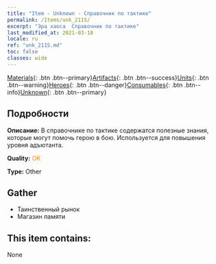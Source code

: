 ```yaml
---
title: "Item - Unknown - Справочник по тактике"
permalink: /Items/unk_2115/
excerpt: "Эра хаоса  Справочник по тактике"
last_modified_at: 2021-03-18
locale: ru
ref: "unk_2115.md"
toc: false
classes: wide
---
```

 [Materials](/ru/Items/){: .btn .btn--primary}[Artifacts](/ru/Items/Artifacts/){: .btn .btn--success}[Units](/ru/Items/Units/){: .btn .btn--warning}[Heroes](/ru/Items/Heroes/){: .btn .btn--danger}[Consumables](/ru/Items/Consumables/){: .btn .btn--info}[Unknown](/ru/Items/Unknown/){: .btn .btn--primary}

## Подробности
 **Описание:** В справочнике по тактике содержатся полезные знания, которые могут помочь герою в бою. Используется для повышения уровня адъютанта.

 **Quality:** <span style="color: #FF8C00">OK</span>

 **Type:** Other

## Gather

*    Таинственный рынок 
*    Магазин памяти 

## This item contains:

  None

